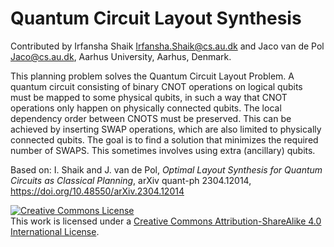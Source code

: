 # Quantum Circuit Layout Synthesis

Contributed by
Irfansha Shaik <Irfansha.Shaik@cs.au.dk>
and Jaco van de Pol <Jaco@cs.au.dk>, Aarhus University, Aarhus, Denmark.

This planning problem solves the Quantum Circuit Layout Problem. A quantum circuit consisting of binary CNOT operations 
on logical qubits must be mapped to some physical qubits, in such a way that CNOT operations only happen on physically connected
qubits. The local dependency order between CNOTS must be preserved. This can be achieved by inserting SWAP operations,
which are also limited to physically connected qubits. The goal is to find a solution that minimizes the required number of SWAPS.
This sometimes involves using extra (ancillary) qubits.

Based on: I. Shaik and J. van de Pol, _Optimal Layout Synthesis for Quantum Circuits as Classical Planning_, arXiv quant-ph 2304.12014,  	
https://doi.org/10.48550/arXiv.2304.12014

<a rel="license" href="http://creativecommons.org/licenses/by-sa/4.0/"><img alt="Creative Commons License" style="border-width:0" src="https://i.creativecommons.org/l/by-sa/4.0/88x31.png" /></a><br />This work is licensed under a <a rel="license" href="http://creativecommons.org/licenses/by-sa/4.0/">Creative Commons Attribution-ShareAlike 4.0 International License</a>.
